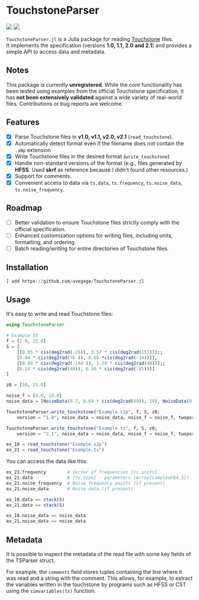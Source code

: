 # TouchstoneParser

[![](https://img.shields.io/badge/docs-latest-blue.svg)](https://uvegege.github.io/SmithChart.jl/dev/)
[![](https://img.shields.io/badge/docs-stable-blue.svg)](https://uvegege.github.io/SmithChart.jl/stable/)

`TouchstoneParser.jl` is a Julia package for reading [Touchstone](https://ibis.org/touchstone_ver2.1/touchstone_ver2_1.pdf) files.  
It implements the specification (versions **1.0, 1.1, 2.0 and 2.1**) and provides a simple API to access data and metadata.

## Notes

This package is currently **unregistered**. While the core functionality has been tested using examples from the official Touchstone specification, it has **not been extensively validated** against a wide variety of real-world files. Contributions or bug reports are welcome.

## Features

- [x] Parse Touchstone files in **v1.0, v1.1, v2.0, v2.1** (`read_touchstone`). 
- [x] Automatically detect format even if the filename does not contain the `.sNp` extension  
- [x] Write Touchstone files in the desired format (`write_touchstone`)  
- [x] Handle non-standard versions of the format (e.g., files generated by **HFSS**. Used **skrf** as reference because I didn't found other resources.)  
- [x] Support for comments.
- [x] Convenient access to data via `ts.data`, `ts.frequency`, `ts.noise_data`, `ts.noise_frequency`. 

## Roadmap

- [ ] Better validation to ensure Touchstone files strictly comply with the official specification.
- [ ] Enhanced customization options for writing files, including units, formatting, and ordering.
- [ ] Batch reading/writing for entire directories of Touchstone files.

## Installation

```julia
] add https://github.com/uvegege/TouchstoneParser.jl
```

## Usage

It's easy to write and read Touchstone files:

```julia
using TouchstoneParser

# Example 18
f = [2.0, 22.0]
S = [
    [[0.95 * cis(deg2rad(-26)), 3.57 * cis(deg2rad(157))];;
    [0.04 * cis(deg2rad(76 )), 0.66 *cis(deg2rad(-14))]], 
    [[0.60 * cis(deg2rad(-144 )), 1.30 * cis(deg2rad(40))];;
    [0.14 * cis(deg2rad(40)), 0.56 * cis(deg2rad(-85))]]
]

z0 = [50, 25.0]

noise_f = [4.0, 18.0]
noise_data = [NoiseData(0.7, 0.64 * cis(deg2rad(69)), 19), NoiseData(0.7, 0.46 * cis(deg2rad(-33)), 20)]

TouchstoneParser.write_touchstone("Example.s2p", f, S, z0; 
    version = "1.0", noise_data = noise_data, noise_f = noise_f, twoportorder = "21_12")

TouchstoneParser.write_touchstone("Example.ts", f, S, z0; 
    version = "2.1", noise_data = noise_data, noise_f = noise_f, twoportorder = "21_12")

ex_10 = read_touchstone("Example.s2p")
ex_21 = read_touchstone("Example.ts")

```

You can access the data like this:

```julia
ex_21.frequency        # Vector of frequencies [ts.units]
ex_21.data             # {ts.type} - parameters (Array{ComplexF64,3})
ex_21.noise_frequency  # Noise frequency points (if present)
ex_21.noise_data       # Noise data (if present)

ex_10.data == stack(S)
ex_21.data == stack(S)

ex_10.noise_data == noise_data
ex_21.noise_data == noise_data
```

## Metadata

It is possible to inspect the metadata of the read file with some key fields of the TSParser struct. 

For example, the `comments` field stores tuples containing the line where it was read and a string with the comment. This allows, for example, to extract the variables written in the touchstone by programs such as HFSS or CST using the `simvariables(ts)` function.


